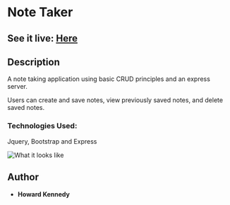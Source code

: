 # Note Taker

## See it live: [Here](https://jot-me-down.herokuapp.com/)

## Description

A note taking application using basic CRUD principles and an express server.

Users can create and save notes, view previously saved notes, and delete saved notes. 

### Technologies Used:

Jquery, Bootstrap and Express

![What it looks like](https://media.giphy.com/media/QW4HmWLBFqWuYlyYSV/giphy.gif)


## Author

* **Howard Kennedy** 


